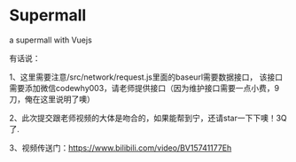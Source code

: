 # Supermall
a  supermall with Vuejs


有话说： 

1、这里需要注意/src/network/request.js里面的baseurl需要数据接口， 该接口需要添加微信codewhy003，请老师提供接口（因为维护接口需要一点小费，9刀，俺在这里说明了噢）

2、此次提交跟老师视频的大体是吻合的，如果能帮到宁，还请star一下下噢！3Q了.

3、视频传送门：https://www.bilibili.com/video/BV15741177Eh
